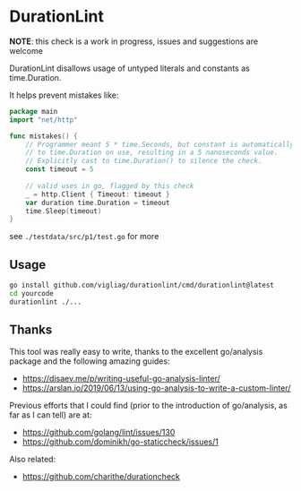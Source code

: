 # DurationLint

**NOTE**: this check is a work in progress, issues and suggestions are welcome 

DurationLint disallows usage of untyped literals and constants as time.Duration.

It helps prevent mistakes like:

```go
package main
import "net/http"

func mistakes() {
	// Programmer meant 5 * time.Seconds, but constant is automatically promoted
	// to time.Duration on use, resulting in a 5 nanoseconds value.
	// Explicitly cast to time.Duration() to silence the check.
	const timeout = 5
	
	// valid uses in go, flagged by this check
	_ = http.Client { Timeout: timeout }
	var duration time.Duration = timeout
	time.Sleep(timeout)
}
```

see `./testdata/src/p1/test.go` for more

## Usage

```bash
go install github.com/vigliag/durationlint/cmd/durationlint@latest
cd yourcode
durationlint ./...
```

## Thanks

This tool was really easy to write, thanks to the excellent go/analysis package and the following amazing guides:

- https://disaev.me/p/writing-useful-go-analysis-linter/
- https://arslan.io/2019/06/13/using-go-analysis-to-write-a-custom-linter/

Previous efforts that I could find (prior to the introduction of go/analysis, as far as I can tell) are at:

- https://github.com/golang/lint/issues/130
- https://github.com/dominikh/go-staticcheck/issues/1

Also related:

- https://github.com/charithe/durationcheck

